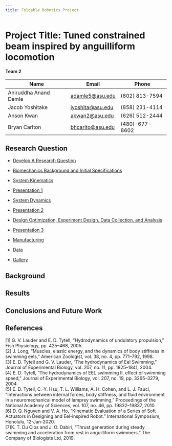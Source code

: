 ```yaml
---
title: Foldable Robotics Project
---
```


# Project Title: Tuned constrained beam inspired by anguilliform locomotion

**Team 2**

|   Name                  |   Email             |   Phone         |
| ------------            | ---------            | ---------       |
| Aniruddha Anand Damle   | adamle5@asu.edu      | (602) 813-7594  |
| Jacob Yoshitake         | jyoshita@asu.edu     | (858) 231-4114  |
| Anson Kwan              | akwan2@asu.edu       | (626) 512-2444  |
| Bryan Carlton           | bhcarlto@asu.edu     | (480)-677-8602  |

## Research Question 

* [Develop A Research Question](/04_Software/05_Markdown/Develop_A_Research_Question.md)

* [Biomechanics Background and Initial Specifications](/04_Software/05_Markdown//Biomechanics_Background_and_Initial_Specifications.md)

* [System Kinematics](/04_Software/05_Markdown/SystemKinematics.md)

* [Presentation 1](/04_Software/05_Markdown/Presentation_1.md)

* [System Dynamics](/04_Software/05_Markdown/SystemDynamics.md)

* [Presentation 2](/04_Software/05_Markdown/Presentation_2.md)

* [Design Optimization, Experiment Design, Data Collection, and Analysis](/04_Software/05_Markdown/Design_Optimization_Experiment_Design_Data_Collection_and_Analysis.md)

* [Presentation 3](/04_Software/05_Markdown/Presentation_3.md)

* [Manufacturing](/04_Software/05_Markdown/Manufacturing)

* [Data](/04_Software/05_Markdown/Data.md)

* [Gallery](/04_Software/05_Markdown/Gallery.md)

## Background

## Results

## Conclusions and Future Work

## References
[1] G. V. Lauder and E. D. Tytell, “Hydrodynamics of undulatory propulsion,” Fish Physiology, pp. 425–468, 2005.<br>
[2] J. Long, “Muscles, elastic energy, and the dynamics of body stiffness in swimming eels,” American Zoologist, vol. 38, no. 4, pp. 771–792, 1998. <br>
[3] E. D. Tytell and G. V. Lauder, “The hydrodynamics of Eel Swimming,” Journal of Experimental Biology, vol. 207, no. 11, pp. 1825–1841, 2004. <br>
[4] E. D. Tytell, “The hydrodynamics of EEL swimming II. effect of swimming speed,” Journal of Experimental Biology, vol. 207, no. 19, pp. 3265–3279, 2004.<br> 
[5] E. D. Tytell, C.-Y. Hsu, T. L. Williams, A. H. Cohen, and L. J. Fauci, “Interactions between internal forces, body stiffness, and fluid environment in a neuromechanical model of lamprey swimming,” Proceedings of the National Academy of Sciences, vol. 107, no. 46, pp. 19832–19837, 2010. <br>
[6] D. Q. Nguyen and V. A. Ho, “Kinematic Evaluation of a Series of Soft Actuators in Designing and Eel-inspired Robot.” International Symposium, Honolulu, 12-Jan-2020.<br>
[7]K. T. Du Clos and J. O. Dabiri, “Thrust generation during steady swimming and acceleration from rest in anguilliform swimmers.” The Company of Biologists Ltd, 2019. 
